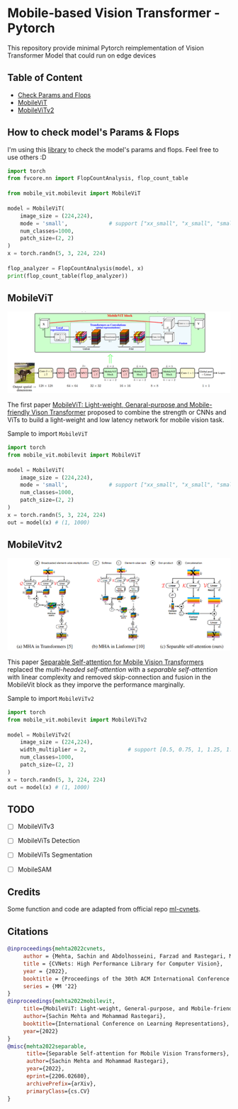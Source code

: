 # Mobile-based Vision Transformer - Pytorch

This repository provide minimal Pytorch reimplementation of Vision Transformer Model that could run on edge devices


## Table of Content

- [Check Params and Flops](#how-to-check-models-params--flops)
- [MobileViT](#MobileViT)
- [MobileViTv2](#mobilevitv2)


## How to check model's Params & Flops

I'm using this <a href="https://github.com/facebookresearch/fvcore">library</a> to check the model's params and flops. Feel free to use others :D

```python
import torch
from fvcore.nn import FlopCountAnalysis, flop_count_table 

from mobile_vit.mobilevit import MobileViT

model = MobileViT(
    image_size = (224,224), 
    mode = 'small',             # support ["xx_small", "x_small", "small"] as shown in paper
    num_classes=1000, 
    patch_size=(2, 2)
)
x = torch.randn(5, 3, 224, 224)

flop_analyzer = FlopCountAnalysis(model, x)
print(flop_count_table(flop_analyzer))
```

## MobileViT

<img src="./asset/mobilevit.png" ></img>

The first paper <a href="https://arxiv.org/abs/2110.02178">MobileViT: Light-weight, Genaral-purpose,and Mobile-friendly Vison Transformer</a> proposed to combine the strength or CNNs and ViTs to build a light-weight and low latency network for mobile vision task.

Sample to import `MobileViT`

```python
import torch
from mobile_vit.mobilevit import MobileViT

model = MobileViT(
    image_size = (224,224), 
    mode = 'small',             # support ["xx_small", "x_small", "small"] as shown in paper
    num_classes=1000, 
    patch_size=(2, 2)
)
x = torch.randn(5, 3, 224, 224)
out = model(x) # (1, 1000)
```

## MobileVitv2

<img src="./asset/mobilevitv2.png"></img>

This paper <a href="https://arxiv.org/abs/2206.02680">Separable Self-attention for Mobile Vision Transformers</a> replaced the *multi-headed self-attention* with a *separable self-attention* with linear complexity and removed skip-connection and fusion in the MobileVit block as they imporve the performance marginally.

Sample to import `MobileViTv2`

```python
import torch
from mobile_vit.mobilevit import MobileViTv2

model = MobileViTv2(
    image_size = (224,224), 
    width_multiplier = 2,             # support [0.5, 0.75, 1, 1.25, 1.5, 1.75, 2] as shown in paper
    num_classes=1000, 
    patch_size=(2, 2)
)
x = torch.randn(5, 3, 224, 224)
out = model(x) # (1, 1000)
```

## TODO
- [ ] MobileViTv3
- [ ] MobileViTs Detection
- [ ] MobileViTs Segmentation
- [ ] MobileSAM


## Credits
Some function and code are adapted from official repo <a href="https://github.com/apple/ml-cvnets">ml-cvnets</a>.


## Citations
```bibtex
@inproceedings{mehta2022cvnets, 
     author = {Mehta, Sachin and Abdolhosseini, Farzad and Rastegari, Mohammad}, 
     title = {CVNets: High Performance Library for Computer Vision}, 
     year = {2022}, 
     booktitle = {Proceedings of the 30th ACM International Conference on Multimedia}, 
     series = {MM '22} 
}
@inproceedings{mehta2022mobilevit,
     title={MobileViT: Light-weight, General-purpose, and Mobile-friendly Vision Transformer},
     author={Sachin Mehta and Mohammad Rastegari},
     booktitle={International Conference on Learning Representations},
     year={2022}
}
@misc{mehta2022separable,
      title={Separable Self-attention for Mobile Vision Transformers}, 
      author={Sachin Mehta and Mohammad Rastegari},
      year={2022},
      eprint={2206.02680},
      archivePrefix={arXiv},
      primaryClass={cs.CV}
}
```